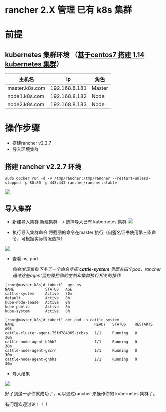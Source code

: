 # rancher 2.X 管理 已有 k8s 集群

# 前提
kubernetes 集群环境 （[基于centos7 搭建 1.14 kubernetes 集群](https://blog.csdn.net/weixin_41806245/article/details/89381752)）
-------
| 主机名 | ip | 角色 |
| --- | --- | --- |
| master.k8s.com | 192.168.8.181 | Master |
| node1.k8s.com | 192.168.8.182 | Node |
| node2.k8s.com | 192.168.8.183 | Node |

# 操作步骤
- 搭建rancher v2.2.7
- 导入环境集群

## 搭建 rancher v2.2.7 环境

```
sudo docker run -d -v /tmp/rancher:/tmp/rancher --restart=unless-stopped -p 80:80 -p 443:443 rancher/rancher:stable
```
![](https://github.com/xiliangMa/mscloud/blob/master/images/rancher/rancher-2.2.7.png)

## 导入集群
- 新建导入集群
新建集群 --> 选择导入已有 kubernetes 集群
![](https://github.com/xiliangMa/mscloud/blob/master/images/rancher/import-setting.png)

- 执行导入集群命令
将截图的命令在master 执行（自签名证书使用第三条命令，可根据实际情况选择）

![](https://github.com/xiliangMa/mscloud/blob/master/images/rancher/import-info.png)

- 查看 ns, pod 

    _你会发现集群下多了一个命名空间 **cattle-system** 里面有四个pod，rancher 通过这些agent监控操控你的主机和集群执行相关的操作_

```
[root@master k8s]# kubectl  get ns
NAME              STATUS   AGE
cattle-system     Active   30m
default           Active   8h
kube-node-lease   Active   8h
kube-public       Active   8h
kube-system       Active   8h

[root@master k8s]# kubectl get pod -n cattle-system
NAME                                    READY   STATUS    RESTARTS   AGE
cattle-cluster-agent-75fd784965-jcbxp   1/1     Running   0          30m
cattle-node-agent-b9hb2                 1/1     Running   0          30m
cattle-node-agent-g8crn                 1/1     Running   0          30m
cattle-node-agent-ghbhs                 1/1     Running   0          30m
```

- 导入结果

![](https://github.com/xiliangMa/mscloud/blob/master/images/rancher/rancher-import-k8s.png)


好了到这一步你就成功了，可以通过rancher 来操作你的 kubernetes 集群了。


有问题欢迎讨论！！！